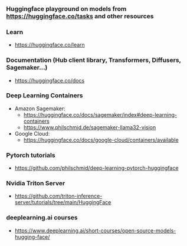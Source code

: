 ### Huggingface playground on models from https://huggingface.co/tasks and other resources


### Learn
   - https://huggingface.co/learn

### Documentation (Hub client library, Transformers, Diffusers, Sagemaker...)
   - https://huggingface.co/docs

### Deep Learning Containers
   - Amazon Sagemaker:
      - https://huggingface.co/docs/sagemaker/index#deep-learning-containers
      - https://www.philschmid.de/sagemaker-llama32-vision    
   - Google Cloud:
      - https://huggingface.co/docs/google-cloud/containers/available
   

### Pytorch tutorials 
   - https://github.com/philschmid/deep-learning-pytorch-huggingface

### Nvidia Triton Server
   - https://github.com/triton-inference-server/tutorials/tree/main/HuggingFace

### deeplearning.ai courses
   - https://www.deeplearning.ai/short-courses/open-source-models-hugging-face/
